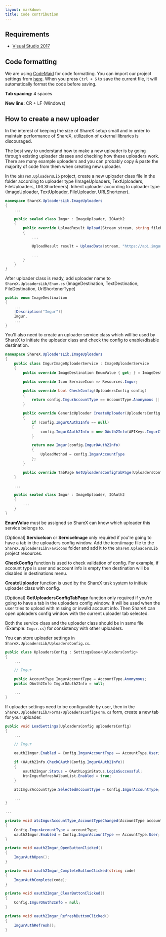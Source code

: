 ```yaml
---
layout: markdown
title: Code contribution
---
```


## Requirements

* [Visual Studio 2017](https://www.visualstudio.com/downloads/)

## Code formatting

We are using [CodeMaid](http://www.codemaid.net/) for code formatting. You can import our project settings from [here](https://github.com/ShareX/ShareX/blob/master/CodeMaid.config). When you press ``Ctrl + S`` to save the current file, it will automatically format the code before saving.

**Tab spacing:** 4 spaces

**New line:** CR + LF (Windows)

## How to create a new uploader

In the interest of keeping the size of ShareX setup small and in order to maintain performance of ShareX, utilization of external libraries is discouraged.

The best way to understand how to make a new uploader is by going through existing uploader classes and checking how these uploaders work. There are many example uploaders and you can probably copy & paste the majority of code from them when creating new uploader.

In the `ShareX.UploadersLib` project, create a new uploader class file in the folder according to uploader type (ImageUploaders, TextUploaders, FileUploaders, URLShorteners). Inherit uploader according to uploader type (ImageUploader, TextUploader, FileUploader, URLShortener).

```csharp
namespace ShareX.UploadersLib.ImageUploaders
{
    ...

    public sealed class Imgur : ImageUploader, IOAuth2
    {
        public override UploadResult Upload(Stream stream, string fileName)
        {
            ...

            UploadResult result = UploadData(stream, "https://api.imgur.com/3/image", fileName, "image", args, headers);

            ...
        }
    }
}
```

After uploader class is ready, add uploader name to `ShareX.UploadersLib/Enum.cs` (ImageDestination, TextDestination, FileDestination, UrlShortenerType)

```csharp
public enum ImageDestination
{
    ...
    [Description("Imgur")]
    Imgur,
    ...
}
```

You'll also need to create an uploader service class which will be used by ShareX to initiate the uploader class and check the config to enable/disable destination.

```csharp
namespace ShareX.UploadersLib.ImageUploaders
{
    public class ImgurImageUploaderService : ImageUploaderService
    {
        public override ImageDestination EnumValue { get; } = ImageDestination.Imgur;

        public override Icon ServiceIcon => Resources.Imgur;

        public override bool CheckConfig(UploadersConfig config)
        {
            return config.ImgurAccountType == AccountType.Anonymous || OAuth2Info.CheckOAuth(config.ImgurOAuth2Info);
        }

        public override GenericUploader CreateUploader(UploadersConfig config, TaskReferenceHelper taskInfo)
        {
            if (config.ImgurOAuth2Info == null)
            {
                config.ImgurOAuth2Info = new OAuth2Info(APIKeys.ImgurClientID, APIKeys.ImgurClientSecret);
            }

            return new Imgur(config.ImgurOAuth2Info)
            {
                UploadMethod = config.ImgurAccountType
            };
        }

        public override TabPage GetUploadersConfigTabPage(UploadersConfigForm form) => form.tpImgur;
    }

    ...

    public sealed class Imgur : ImageUploader, IOAuth2
    {
        ...
    }
}
```

**EnumValue** must be assigned so ShareX can know which uploader this service belongs to.

[Optional] **ServiceIcon** or **ServiceImage** only required if you're going to have a tab in the uploaders config window. Add the icon/image file to the `ShareX.UploadersLib\Favicons` folder and add it to the `ShareX.UploadersLib` project resources.

**CheckConfig** function is used to check validation of config. For example, if account type is user and account info is empty then destination will be disabled in destinations menu.

**CreateUploader** function is used by the ShareX task system to initiate uploader class with config.

[Optional] **GetUploadersConfigTabPage** function only required if you're going to have a tab in the uploaders config window. It will be used when the user tries to upload with missing or invalid account info. Then ShareX can open uploaders config window with the current uploader tab selected.

Both the service class and the uploader class should be in same file (Example: `Imgur.cs`) for consistency with other uploaders.

You can store uploader settings in `ShareX.UploadersLib/UploadersConfig.cs`.

```csharp
public class UploadersConfig : SettingsBase<UploadersConfig>
{
    ...

    // Imgur

    public AccountType ImgurAccountType = AccountType.Anonymous;
    public OAuth2Info ImgurOAuth2Info = null;

    ...
}
```

If uploader settings need to be configurable by user, then in the `ShareX.UploadersLib/Forms/UploadersConfigForm.cs` form, create a new tab for your uploader.

```csharp
public void LoadSettings(UploadersConfig uploadersConfig)
{
    ...

    // Imgur

    oauth2Imgur.Enabled = Config.ImgurAccountType == AccountType.User;

    if (OAuth2Info.CheckOAuth(Config.ImgurOAuth2Info))
    {
        oauth2Imgur.Status = OAuthLoginStatus.LoginSuccessful;
        btnImgurRefreshAlbumList.Enabled = true;
    }

    atcImgurAccountType.SelectedAccountType = Config.ImgurAccountType;

    ...
}

...

private void atcImgurAccountType_AccountTypeChanged(AccountType accountType)
{
    Config.ImgurAccountType = accountType;
    oauth2Imgur.Enabled = Config.ImgurAccountType == AccountType.User;
}

private void oauth2Imgur_OpenButtonClicked()
{
    ImgurAuthOpen();
}

private void oauth2Imgur_CompleteButtonClicked(string code)
{
    ImgurAuthComplete(code);
}

private void oauth2Imgur_ClearButtonClicked()
{
    Config.ImgurOAuth2Info = null;
}

private void oauth2Imgur_RefreshButtonClicked()
{
    ImgurAuthRefresh();
}
```
